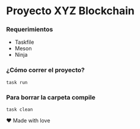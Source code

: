 # Proyecto XYZ Blockchain
### Requerimientos
- Taskfile
- Meson
- Ninja

### ¿Cómo correr el proyecto?
```
task run
```
### Para borrar la carpeta compile
```
task clean
```

:heart: Made with love
